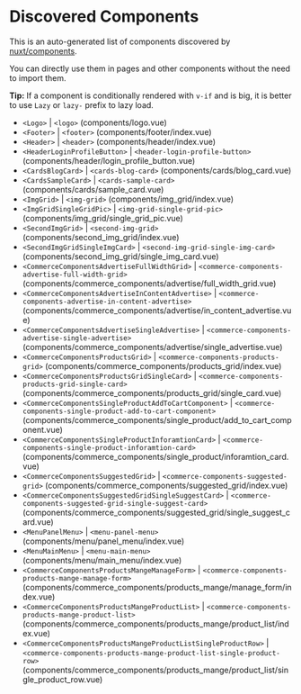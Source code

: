 # Discovered Components

This is an auto-generated list of components discovered by [nuxt/components](https://github.com/nuxt/components).

You can directly use them in pages and other components without the need to import them.

**Tip:** If a component is conditionally rendered with `v-if` and is big, it is better to use `Lazy` or `lazy-` prefix to lazy load.

- `<Logo>` | `<logo>` (components/logo.vue)
- `<Footer>` | `<footer>` (components/footer/index.vue)
- `<Header>` | `<header>` (components/header/index.vue)
- `<HeaderLoginProfileButton>` | `<header-login-profile-button>` (components/header/login_profile_button.vue)
- `<CardsBlogCard>` | `<cards-blog-card>` (components/cards/blog_card.vue)
- `<CardsSampleCard>` | `<cards-sample-card>` (components/cards/sample_card.vue)
- `<ImgGrid>` | `<img-grid>` (components/img_grid/index.vue)
- `<ImgGridSingleGridPic>` | `<img-grid-single-grid-pic>` (components/img_grid/single_grid_pic.vue)
- `<SecondImgGrid>` | `<second-img-grid>` (components/second_img_grid/index.vue)
- `<SecondImgGridSingleImgCard>` | `<second-img-grid-single-img-card>` (components/second_img_grid/single_img_card.vue)
- `<CommerceComponentsAdvertiseFullWidthGrid>` | `<commerce-components-advertise-full-width-grid>` (components/commerce_components/advertise/full_width_grid.vue)
- `<CommerceComponentsAdvertiseInContentAdvertise>` | `<commerce-components-advertise-in-content-advertise>` (components/commerce_components/advertise/in_content_advertise.vue)
- `<CommerceComponentsAdvertiseSingleAdvertise>` | `<commerce-components-advertise-single-advertise>` (components/commerce_components/advertise/single_advertise.vue)
- `<CommerceComponentsProductsGrid>` | `<commerce-components-products-grid>` (components/commerce_components/products_grid/index.vue)
- `<CommerceComponentsProductsGridSingleCard>` | `<commerce-components-products-grid-single-card>` (components/commerce_components/products_grid/single_card.vue)
- `<CommerceComponentsSingleProductAddToCartComponent>` | `<commerce-components-single-product-add-to-cart-component>` (components/commerce_components/single_product/add_to_cart_component.vue)
- `<CommerceComponentsSingleProductInforamtionCard>` | `<commerce-components-single-product-inforamtion-card>` (components/commerce_components/single_product/inforamtion_card.vue)
- `<CommerceComponentsSuggestedGrid>` | `<commerce-components-suggested-grid>` (components/commerce_components/suggested_grid/index.vue)
- `<CommerceComponentsSuggestedGridSingleSuggestCard>` | `<commerce-components-suggested-grid-single-suggest-card>` (components/commerce_components/suggested_grid/single_suggest_card.vue)
- `<MenuPanelMenu>` | `<menu-panel-menu>` (components/menu/panel_menu/index.vue)
- `<MenuMainMenu>` | `<menu-main-menu>` (components/menu/main_menu/index.vue)
- `<CommerceComponentsProductsMangeManageForm>` | `<commerce-components-products-mange-manage-form>` (components/commerce_components/products_mange/manage_form/index.vue)
- `<CommerceComponentsProductsMangeProductList>` | `<commerce-components-products-mange-product-list>` (components/commerce_components/products_mange/product_list/index.vue)
- `<CommerceComponentsProductsMangeProductListSingleProductRow>` | `<commerce-components-products-mange-product-list-single-product-row>` (components/commerce_components/products_mange/product_list/single_product_row.vue)
